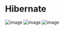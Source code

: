 # Hibernate
![image](https://github.com/nassimmninou/Hibernate/assets/130867963/35935978-b454-4120-8af6-ce2f8faa6a6a)
![image](https://github.com/nassimmninou/Hibernate/assets/130867963/8227af81-f65e-4f39-a368-1543a3adb17b)
![image](https://github.com/nassimmninou/Hibernate/assets/130867963/f1c6bb35-a060-4be9-9ae7-bd13b7224cdb)


